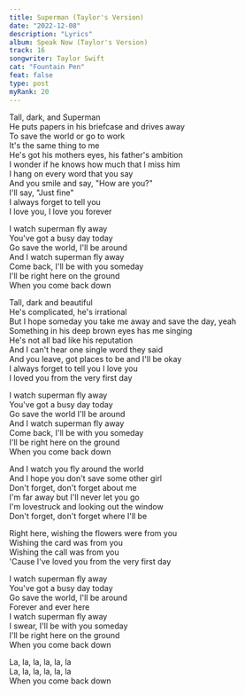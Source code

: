 ```yaml
---
title: Superman (Taylor's Version)
date: "2022-12-08"
description: "Lyrics"
album: Speak Now (Taylor's Version)
track: 16
songwriter: Taylor Swift
cat: "Fountain Pen"
feat: false
type: post
myRank: 20
---
```


<p className="verse-one">
Tall, dark, and Superman <br />
He puts papers in his briefcase and drives away <br />
To save the world or go to work <br />
It's the same thing to me <br />
He's got his mothers eyes, his father's ambition <br />
I wonder if he knows how much that I miss him <br />
I hang on every word that you say <br />
And you smile and say, "How are you?" <br />
I'll say, "Just fine" <br />
I always forget to tell you <br />
I love you, I love you forever <br />
</p>
<p className="chorus">
I watch superman fly away <br />
You've got a busy day today <br />
Go save the world, I'll be around <br />
And I watch superman fly away <br />
Come back, I'll be with you someday <br />
I'll be right here on the ground <br />
When you come back down <br />
</p>
<p className="verse-two">
Tall, dark and beautiful <br />
He's complicated, he's irrational <br />
But I hope someday you take me away and save the day, yeah <br />
Something in his deep brown eyes has me singing <br />
He's not all bad like his reputation <br />
And I can't hear one single word they said <br />
And you leave, got places to be and I'll be okay <br />
I always forget to tell you I love you <br />
I loved you from the very first day <br />
</p>
<p className="chorus">
I watch superman fly away <br />
You've got a busy day today <br />
Go save the world I'll be around <br />
And I watch superman fly away <br />
Come back, I'll be with you someday <br />
I'll be right here on the ground <br />
When you come back down <br />
</p>
<p className="bridge">
And I watch you fly around the world <br />
And I hope you don't save some other girl <br />
Don't forget, don't forget about me <br />
I'm far away but I'll never let you go <br />
I'm lovestruck and looking out the window <br />
Don't forget, don't forget where I'll be <br />
</p>
<p className="breakdown">
Right here, wishing the flowers were from you <br />
Wishing the card was from you <br />
Wishing the call was from you <br />
'Cause I've loved you from the very first day <br />
</p>
<p className="chorus">
I watch superman fly away <br />
You've got a busy day today <br />
Go save the world, I'll be around <br />
Forever and ever here <br />
I watch superman fly away <br />
I swear, I'll be with you someday <br />
I'll be right here on the ground <br />
When you come back down <br />
</p>
<p className="outro">
La, la, la, la, la, la <br />
La, la, la, la, la, la <br />
When you come back down <br />
</p>

